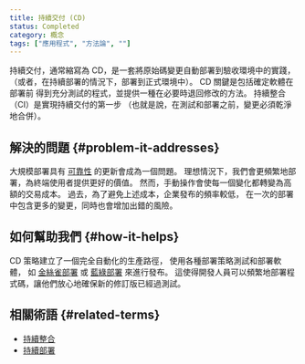 ```yaml
---
title: 持續交付 (CD)
status: Completed
category: 概念
tags: ["應用程式", "方法論", ""]
---
```


持續交付，通常縮寫為 CD，是一套將原始碼變更自動部署到驗收環境中的實踐，
（或者，在持續部署的情況下，部署到正式環境中）。
CD 關鍵是包括確定軟體在部署前
得到充分測試的程式，並提供一種在必要時退回修改的方法。
持續整合（CI）是實現持續交付的第一步
（也就是說，在測試和部署之前，變更必須乾淨地合併）。

## 解決的問題 {#problem-it-addresses}

大規模部署具有 [可靠性](/zh-tw/reliability/) 的更新會成為一個問題。
理想情況下，我們會更頻繁地部署，為終端使用者提供更好的價值。
然而，手動操作會使每一個變化都轉變為高額的交易成本。
過去，為了避免上述成本，企業發布的頻率較低，
在一次的部署中包含更多的變更，同時也會增加出錯的風險。

## 如何幫助我們 {#how-it-helps}

CD 策略建立了一個完全自動化的生產路徑，
使用各種部署策略測試和部署軟體，
如 [金絲雀部署](/zh-tw/canary-deployment/) 或 [藍綠部署](/zh-tw/blue-green-deployment) 來進行發布。
這使得開發人員可以頻繁地部署程式碼，讓他們放心地確保新的修訂版已經過測試。

## 相關術語 {#related-terms}

* [持續整合](/zh-tw/continuous-integration/)
* [持續部署](/zh-tw/continuous-deployment/)

